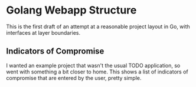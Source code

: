 # Golang Webapp Structure
This is the first draft of an attempt at a reasonable project layout in Go, with interfaces at layer boundaries.
  
## Indicators of Compromise
I wanted an example project that wasn't the usual TODO application, so went with something a bit closer to home. This shows a list of indicators of compromise that are entered by the user, pretty simple.